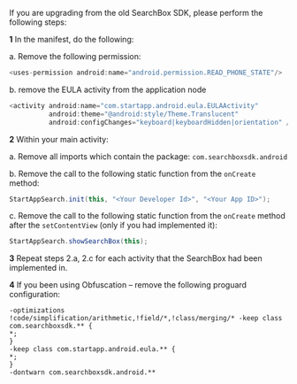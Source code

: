 If you are upgrading from the old SearchBox SDK, please perform the following steps:

**1** In the manifest, do the following:

a.	Remove the following permission:
```java
<uses-permission android:name="android.permission.READ_PHONE_STATE"/>
```
b.	remove the EULA activity from the application node
```java
<activity android:name="com.startapp.android.eula.EULAActivity" 
          android:theme="@android:style/Theme.Translucent" 
          android:configChanges="keyboard|keyboardHidden|orientation" />
```
**2**	Within your main activity:

a.	Remove all imports which contain the package: ``com.searchboxsdk.android``

b.	Remove the call to the following static function from the ``onCreate`` method:
```java
StartAppSearch.init(this, "<Your Developer Id>", "<Your App ID>");
```

c.	Remove the call to the following static function from the ``onCreate`` method after the ``setContentView`` (only if you had implemented it):
```java
StartAppSearch.showSearchBox(this);
```
**3**	Repeat steps 2.a, 2.c for each activity that the SearchBox had been implemented in.

**4**	 If you been using Obfuscation – remove the following proguard configuration: 
```
-optimizations !code/simplification/arithmetic,!field/*,!class/merging/* -keep class com.searchboxsdk.** { 
*; 
} 
-keep class com.startapp.android.eula.** { 
*; 
} 
-dontwarn com.searchboxsdk.android.**
```